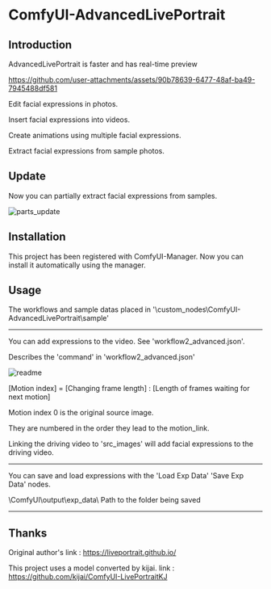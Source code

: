 # ComfyUI-AdvancedLivePortrait

## Introduction

AdvancedLivePortrait is faster and has real-time preview

https://github.com/user-attachments/assets/90b78639-6477-48af-ba49-7945488df581

Edit facial expressions in photos.

Insert facial expressions into videos.

Create animations using multiple facial expressions.

Extract facial expressions from sample photos.

## Update

Now you can partially extract facial expressions from samples.

![parts_update](https://github.com/user-attachments/assets/5fff3027-ba12-4389-b3cb-abaea8d9c736)

## Installation

This project has been registered with ComfyUI-Manager. Now you can install it automatically using the manager.

## Usage

The workflows and sample datas placed in '\custom_nodes\ComfyUI-AdvancedLivePortrait\sample\'

-----

You can add expressions to the video. See 'workflow2_advanced.json'.

Describes the 'command' in 'workflow2_advanced.json'

![readme](https://github.com/user-attachments/assets/339568b2-ad52-4aaf-a6ab-fcd877449c56)


[Motion index] = [Changing frame length] : [Length of frames waiting for next motion]

Motion index 0 is the original source image.

They are numbered in the order they lead to the motion_link.

Linking the driving video to 'src_images' will add facial expressions to the driving video.

-----

You can save and load expressions with the 'Load Exp Data' 'Save Exp Data' nodes.

\ComfyUI\output\exp_data\  Path to the folder being saved

-----

## Thanks

Original author's link : https://liveportrait.github.io/

This project uses a model converted by kijai. link : https://github.com/kijai/ComfyUI-LivePortraitKJ

